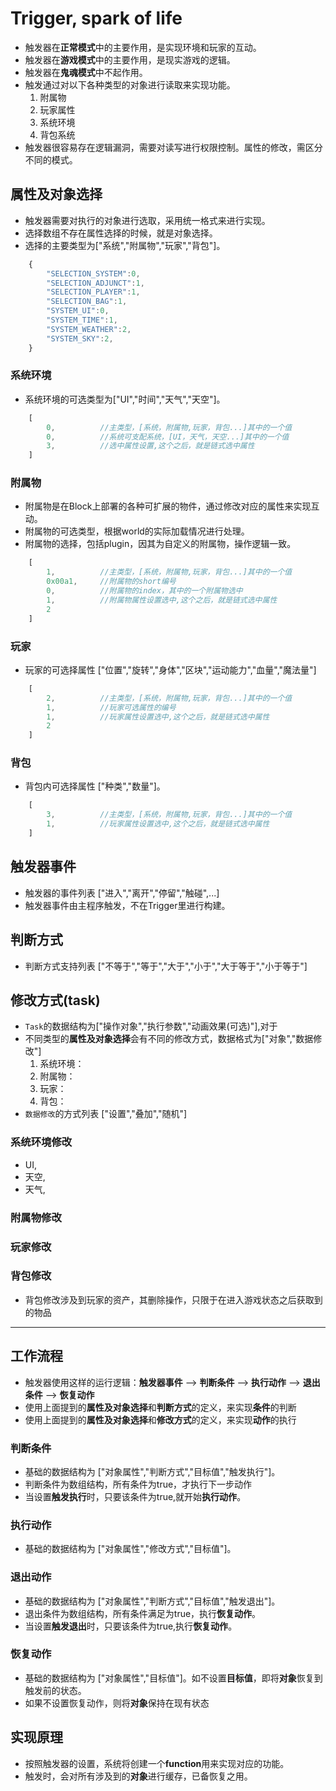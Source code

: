 # Trigger, spark of life

* 触发器在**正常模式**中的主要作用，是实现环境和玩家的互动。
* 触发器在**游戏模式**中的主要作用，是现实游戏的逻辑。
* 触发器在**鬼魂模式**中不起作用。
* 触发通过对以下各种类型的对象进行读取来实现功能。
    1. 附属物
    2. 玩家属性
    3. 系统环境
    4. 背包系统
* 触发器很容易存在逻辑漏洞，需要对读写进行权限控制。属性的修改，需区分不同的模式。

## 属性及对象选择

* 触发器需要对执行的对象进行选取，采用统一格式来进行实现。
* 选择数组不存在属性选择的时候，就是对象选择。
* 选择的主要类型为["系统","附属物","玩家","背包"]。

```Javascript
    {
        "SELECTION_SYSTEM":0,
        "SELECTION_ADJUNCT":1,
        "SELECTION_PLAYER":1,
        "SELECTION_BAG":1,
        "SYSTEM_UI":0,
        "SYSTEM_TIME":1,
        "SYSTEM_WEATHER":2,
        "SYSTEM_SKY":2,
    }
```

### 系统环境

* 系统环境的可选类型为["UI","时间","天气","天空"]。

```Javascript
    [ 
        0,          //主类型，[系统，附属物,玩家，背包...]其中的一个值
        0,          //系统可支配系统，[UI，天气，天空...]其中的一个值
        3,          //选中属性设置,这个之后，就是链式选中属性
    ]
```

### 附属物

* 附属物是在Block上部署的各种可扩展的物件，通过修改对应的属性来实现互动。
* 附属物的可选类型，根据world的实际加载情况进行处理。
* 附属物的选择，包括plugin，因其为自定义的附属物，操作逻辑一致。

```Javascript
    [ 
        1,          //主类型，[系统，附属物,玩家，背包...]其中的一个值
        0x00a1,     //附属物的short编号
        0,          //附属物的index，其中的一个附属物选中
        1,          //附属物属性设置选中,这个之后，就是链式选中属性
        2           
    ]
```

### 玩家

* 玩家的可选择属性 ["位置","旋转","身体","区块","运动能力","血量","魔法量"]

```Javascript
    [ 
        2,          //主类型，[系统，附属物,玩家，背包...]其中的一个值
        1,          //玩家可选属性的编号
        1,          //玩家属性设置选中,这个之后，就是链式选中属性
        2           
    ]
```

### 背包

* 背包内可选择属性 ["种类","数量"]。

```Javascript
    [ 
        3,          //主类型，[系统，附属物,玩家，背包...]其中的一个值
        1,          //玩家属性设置选中,这个之后，就是链式选中属性     
    ]
```

## 触发器事件

* 触发器的事件列表 ["进入","离开","停留","触碰",...]
* 触发器事件由主程序触发，不在Trigger里进行构建。

## 判断方式

* 判断方式支持列表 ["不等于","等于","大于","小于","大于等于","小于等于"]

## 修改方式(task)

* `Task`的数据结构为["操作对象","执行参数","动画效果(可选)"],对于
* 不同类型的**属性及对象选择**会有不同的修改方式，数据格式为["对象","数据修改"]
    1. 系统环境：
    2. 附属物：
    3. 玩家：
    4. 背包：
* `数据修改`的方式列表 ["设置","叠加","随机"]

### 系统环境修改

* UI,
* 天空,
* 天气,

### 附属物修改

### 玩家修改

### 背包修改

* 背包修改涉及到玩家的资产，其删除操作，只限于在进入游戏状态之后获取到的物品

---

## 工作流程

* 触发器使用这样的运行逻辑：**触发器事件** -->  **判断条件** --> **执行动作** --> **退出条件** --> **恢复动作**
* 使用上面提到的**属性及对象选择**和**判断方式**的定义，来实现**条件**的判断
* 使用上面提到的**属性及对象选择**和**修改方式**的定义，来实现**动作**的执行

### 判断条件

* 基础的数据结构为 ["对象属性","判断方式","目标值","触发执行"]。
* 判断条件为数组结构，所有条件为true，才执行下一步动作
* 当设置**触发执行**时，只要该条件为true,就开始**执行动作**。

### 执行动作

* 基础的数据结构为 ["对象属性","修改方式","目标值"]。

### 退出动作

* 基础的数据结构为 ["对象属性","判断方式","目标值","触发退出"]。
* 退出条件为数组结构，所有条件满足为true，执行**恢复动作**。
* 当设置**触发退出**时，只要该条件为true,执行**恢复动作**。

### 恢复动作

* 基础的数据结构为 ["对象属性","目标值"]。如不设置**目标值**，即将**对象**恢复到触发前的状态。
* 如果不设置恢复动作，则将**对象**保持在现有状态

## 实现原理

* 按照触发器的设置，系统将创建一个**function**用来实现对应的功能。
* 触发时，会对所有涉及到的**对象**进行缓存，已备恢复之用。